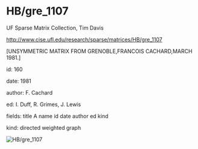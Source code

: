 # HB/gre_1107

 UF Sparse Matrix Collection, Tim Davis

 http://www.cise.ufl.edu/research/sparse/matrices/HB/gre_1107

 [UNSYMMETRIC MATRIX FROM GRENOBLE,FRANCOIS CACHARD,MARCH 1981.]

 id: 160

 date: 1981

 author: F. Cachard

 ed: I. Duff, R. Grimes, J. Lewis

 fields: title A name id date author ed kind

 kind: directed weighted graph

![HB/gre_1107](http://www2.research.att.com/~yifanhu/GALLERY/GRAPHS/GIF_SMALL/HB@gre_1107.gif)